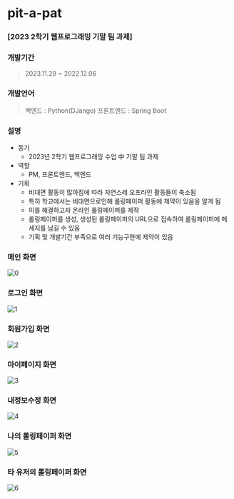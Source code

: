 # pit-a-pat
### [2023 2학기 웹프로그래밍 기말 팀 과제]
 
### 개발기간
 > 2023.11.29 ~ 2022.12.06
 
 ### 개발언어
 > 백엔드 : Python(DJango)
 > 프론트엔드 : Spring Boot
 
 ### 설명
 + 동기
   + 2023년 2학기 웹프로그래밍 수업 中 기말 팀 과제<br>
 + 역할
   + PM, 프론트엔드, 백엔드<br>
 + 기획
   + 비대면 활동이 많아짐에 따라 자연스레 오프라인 활동들이 축소됨
   + 특히 학교에서는 비대면으로인해 롤링페이퍼 활동에 제약이 있음을 알게 됨
   + 이를 해결하고자 온라인 롤링페이퍼를 제작
   + 롤링페이퍼를 생성, 생성된 롤링페이퍼의 URL으로 접속하여 롤링페이퍼에 메세지를 남길 수 있음
   + 기획 및 개발기간 부족으로 여러 기능구현에 제약이 있음

 
 ### 메인 화면
 ![0](https://github.com/Link-State/pit-a-pat/assets/60739875/8ec38b0a-1690-46ec-bbc1-7b32c0a84ef8)
 

 ### 로그인 화면
 ![1](https://github.com/Link-State/pit-a-pat/assets/60739875/faa0d2cd-4722-4fc9-90cf-fefd28057c42)


 ### 회원가입 화면
 ![2](https://github.com/Link-State/pit-a-pat/assets/60739875/6b947a07-f3b2-4d4a-b770-2e8a07b8840c)


 ### 마이페이지 화면
 ![3](https://github.com/Link-State/pit-a-pat/assets/60739875/87e29b86-6a75-413c-afac-a9b184b303bb)


 ### 내정보수정 화면
 ![4](https://github.com/Link-State/pit-a-pat/assets/60739875/230fab99-6aa0-4c78-968b-f24edf1a271b)


 ### 나의 롤링페이퍼 화면
 ![5](https://github.com/Link-State/pit-a-pat/assets/60739875/0160e528-d7da-45ab-b8ae-a2778a894c39)


 ### 타 유저의 롤링페이퍼 화면
 ![6](https://github.com/Link-State/pit-a-pat/assets/60739875/87a2ef86-4dbb-4217-9336-a2dd4f11de46)






